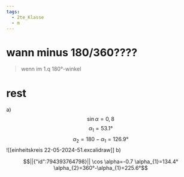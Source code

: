 ```yaml
---
tags:
  - 2te_Klasse
  - m
---
```

# wann minus 180/360????

> wenn im 1.q 180°-winkel

# rest
a) $$\sin \alpha = 0,8$$ $$\alpha_{1}=53.1°$$$$\alpha_{2}=180-\alpha_{1}=126.9°$$
![[einheitskreis 22-05-2024-51.excalidraw]]
b)
```math
||{"id":794393764798}||

\cos \alpha=-0.7
\alpha_{1}=134.4°
\alpha_{2}=360°-\alpha_{1}=225.6°
```
